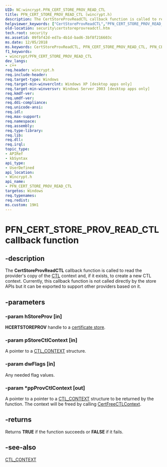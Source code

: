 ```yaml
---
UID: NC:wincrypt.PFN_CERT_STORE_PROV_READ_CTL
title: PFN_CERT_STORE_PROV_READ_CTL (wincrypt.h)
description: The CertStoreProvReadCTL callback function is called to read the provider's copy of the CTL context and, if it exists, to create a new CTL context.
helpviewer_keywords: ["CertStoreProvReadCTL","PFN_CERT_STORE_PROV_READ_CTL","PFN_CERT_STORE_PROV_READ_CTL callback","PFN_CERT_STORE_PROV_READ_CTL callback function [Security]","_crypto2_certstoreprovreadctl","security.certstoreprovreadctl","wincrypt/PFN_CERT_STORE_PROV_READ_CTL"]
old-location: security\certstoreprovreadctl.htm
tech.root: security
ms.assetid: 09fbf42d-ed7a-4b1d-bad6-3bf8f216603c
ms.date: 12/05/2018
ms.keywords: CertStoreProvReadCTL, PFN_CERT_STORE_PROV_READ_CTL, PFN_CERT_STORE_PROV_READ_CTL callback, PFN_CERT_STORE_PROV_READ_CTL callback function [Security], _crypto2_certstoreprovreadctl, security.certstoreprovreadctl, wincrypt/PFN_CERT_STORE_PROV_READ_CTL
f1_keywords:
- wincrypt/PFN_CERT_STORE_PROV_READ_CTL
dev_langs:
- c++
req.header: wincrypt.h
req.include-header: 
req.target-type: Windows
req.target-min-winverclnt: Windows XP [desktop apps only]
req.target-min-winversvr: Windows Server 2003 [desktop apps only]
req.kmdf-ver: 
req.umdf-ver: 
req.ddi-compliance: 
req.unicode-ansi: 
req.idl: 
req.max-support: 
req.namespace: 
req.assembly: 
req.type-library: 
req.lib: 
req.dll: 
req.irql: 
topic_type:
- APIRef
- kbSyntax
api_type:
- UserDefined
api_location:
- Wincrypt.h
api_name:
- PFN_CERT_STORE_PROV_READ_CTL
targetos: Windows
req.typenames: 
req.redist: 
ms.custom: 19H1
---
```


# PFN_CERT_STORE_PROV_READ_CTL callback function


## -description


The <b>CertStoreProvReadCTL</b> callback function is called to read the provider's copy of the <a href="https://docs.microsoft.com/windows/desktop/SecGloss/c-gly">CTL</a> context and, if it exists, to create a new CTL context. Currently, this callback function is not called directly by the store APIs but it can be exported to support other providers based on it.


## -parameters




### -param hStoreProv [in]

<b>HCERTSTOREPROV</b> handle to a <a href="https://docs.microsoft.com/windows/desktop/SecGloss/c-gly">certificate store</a>.


### -param pStoreCtlContext [in]

A pointer to a 
<a href="https://docs.microsoft.com/windows/desktop/api/wincrypt/ns-wincrypt-ctl_context">CTL_CONTEXT</a> structure.


### -param dwFlags [in]

Any needed flag values.


### -param *ppProvCtlContext [out]

A pointer to a pointer to a <a href="https://docs.microsoft.com/windows/desktop/api/wincrypt/ns-wincrypt-ctl_context">CTL_CONTEXT</a> structure to be returned by the function. The context will be freed by calling <a href="https://docs.microsoft.com/windows/desktop/api/wincrypt/nf-wincrypt-certfreectlcontext">CertFreeCTLContext</a>.


## -returns



Returns <b>TRUE</b> if the function succeeds or <b>FALSE</b> if it fails.




## -see-also




<a href="https://docs.microsoft.com/windows/desktop/api/wincrypt/ns-wincrypt-ctl_context">CTL_CONTEXT</a>
 

 

